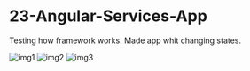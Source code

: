 # 23-Angular-Services-App

Testing how framework works.
Made app whit changing states.

![img1](./img1.jgg)
![img2](./img2.jgg)
![img3](./img3.jgg)
